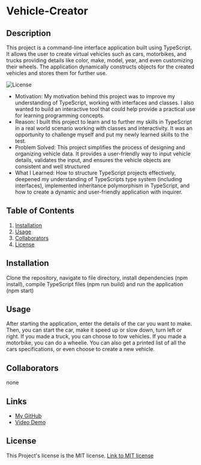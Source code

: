 # Vehicle-Creator

## Description

  This project is a command-line interface application built using TypeScript. It allows the user to create virtual vehicles such as cars, motorbikes, and trucks providing details like color, make, model, year, and even customizing their wheels. The application dynamically constructs objects for the created vehicles and stores them for further use. 

  ![License](https://img.shields.io/badge/License-MIT-blue.svg)

  - Motivation: My motivation behind this project was to improve my understanding of TypeScript, working with interfaces and classes. I also wanted to build an interactive tool that could help provide a practical use for learning programming concepts.
  - Reason: I built this project to learn and to further my skills in TypeScript in a real world scenario working with classes and interactivity. It was an opportunity to challenge myself and put my newly learned skills to the test.
  - Problem Solved: This project simplifies the process of designing and organizing vehicle data. It provides a user-friendly way to input vehicle details, validates the input, and ensures the vehicle objects are consistent and well structured
  - What I Learned: How to structure TypeScript projects effectively, deepened my understanding of TypeScripts type system (including interfaces), implemented inheritance polymorphism in TypeScript, and how to create a dynamic and user-friendly application with inquirer.

  ## Table of Contents

  1. [Installation](#installation)
  2. [Usage](#usage)
  3. [Collaborators](#collaborators)
  4. [License](#license)

  ## Installation

  Clone the repository, navigate to file directory, install dependencies (npm install), compile TypeScript files (npm run build) and run the application (npm start)

  ## Usage

  After starting the application, enter the details of the car you want to make. Then, you can start the car, make it speed up or slow down, turn left or right. If you made a truck, you can choose to tow vehicles. If you made a motorbike, you can do a wheelie. You can also get a printed list of all the cars specifications, or even choose to create a new vehicle.

  ## Collaborators

  none

  ## Links
  - [My GitHub](https://github.com/AndrewPelfrey)
  - [Video Demo](https://drive.google.com/file/d/1uk_WzDKfUQY0JGeIzy9whHWQ602TLzYz/view?usp=drive_link) 

  ## License
  
  This Project's license is the MIT license.
  [Link to MIT license](https://choosealicense.com/licenses/mit/)
  
  